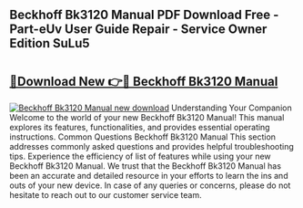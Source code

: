 ## Beckhoff Bk3120 Manual PDF Download Free - Part-eUv User Guide Repair - Service Owner Edition SuLu5

# <h2><a href="http://bc35081.oget.top/?id=Beckhoff+Bk3120+Manual">🔗Download New 👉🔴 Beckhoff Bk3120 Manual</a></h2>

[![Beckhoff Bk3120 Manual new download](https://i.imgur.com/5g1atiW.png)](http://bc35081.oget.top/?id=Beckhoff+Bk3120+Manual)
Understanding Your Companion Welcome to the world of your new Beckhoff Bk3120 Manual! This manual explores its features, functionalities, and provides essential operating instructions. Common Questions Beckhoff Bk3120 Manual This section addresses commonly asked questions and provides helpful troubleshooting tips. Experience the efficiency of list of features while using your new Beckhoff Bk3120 Manual. We trust that the Beckhoff Bk3120 Manual has been an accurate and detailed resource in your efforts to learn the ins and outs of your new device. In case of any queries or concerns, please do not hesitate to reach out to our customer service team.
